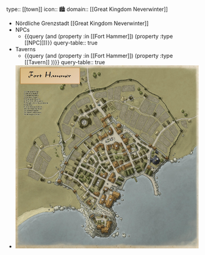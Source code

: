 type:: [[town]]
icon:: 🏙️
domain:: [[Great Kingdom Neverwinter]]

- Nördliche Grenzstadt [[Great Kingdom Neverwinter]]
- NPCs
	- {{query (and (property :in [[Fort Hammer]]) (property :type [[NPC]]))}}
	  query-table:: true
- Taverns
	- {{query (and (property :in [[Fort Hammer]]) (property :type [[Tavern]] ))}}
	  query-table:: true
- ![Fort Hammer2.jpg](../assets/Fort_Hammer2_1728035976375_0.jpg)